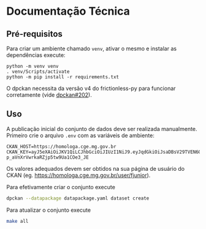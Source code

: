 # Documentação Técnica

## Pré-requisitos

Para criar um ambiente chamado `venv`, ativar o mesmo e instalar as dependências execute:

```
python -m venv venv
. venv/Scripts/activate
python -m pip install -r requirements.txt
```

O dpckan necessita da versão v4 do frictionless-py para funcionar corretamente (vide [dpckan#202](https://github.com/transparencia-mg/dpckan/issues/202)).

## Uso

A publicação inicial do conjunto de dados deve ser realizada manualmente. Primeiro crie o arquivo `.env` com as variáveis de ambiente:

```
CKAN_HOST=https://homologa.cge.mg.gov.br
CKAN_KEY=ayJ5eXAiOiJKV1QiLCJhbGciOiJIUzI1NiJ9.eyJqdGkiOiJsaDBsV29TVEN6Q01LeFVuWW90TW5oeVJMc2QtcTdXMk40MDVBUzY4MkpmUW82SHo5cVdYRks0ck1FSUxxM05FTUNvV0NESk05dzRYS3lQMCIsImlhdCI6MTY4MDAyMzQ2Pn0.WFgWR5i5bheI-p_aVnXrVwrkaRZjp5tw9Ua1COe3_JE
```

Os valores adequados devem ser obtidos na sua página de usuário do CKAN (eg. https://homologa.cge.mg.gov.br/user/fjunior).

Para efetivamente criar o conjunto execute

```bash
dpckan --datapackage datapackage.yaml dataset create
```

Para atualizar o conjunto execute

```bash
make all
```
